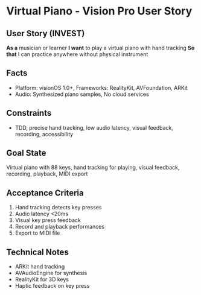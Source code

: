 # Virtual Piano - Vision Pro User Story

## User Story (INVEST)

**As a** musician or learner
**I want** to play a virtual piano with hand tracking
**So that** I can practice anywhere without physical instrument

## Facts
- Platform: visionOS 1.0+, Frameworks: RealityKit, AVFoundation, ARKit
- Audio: Synthesized piano samples, No cloud services

## Constraints
- TDD, precise hand tracking, low audio latency, visual feedback, recording, accessibility

## Goal State
Virtual piano with 88 keys, hand tracking for playing, visual feedback, recording, playback, MIDI export

## Acceptance Criteria
1. Hand tracking detects key presses
2. Audio latency <20ms
3. Visual key press feedback
4. Record and playback performances
5. Export to MIDI file

## Technical Notes
- ARKit hand tracking
- AVAudioEngine for synthesis
- RealityKit for 3D keys
- Haptic feedback on key press
